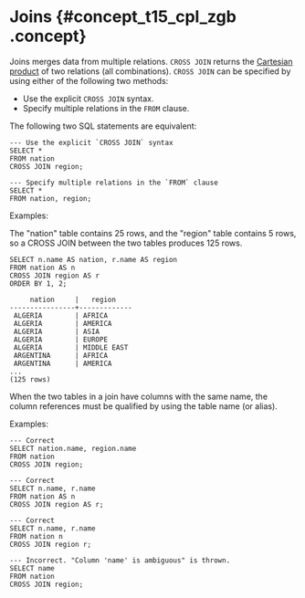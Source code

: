 # Joins {#concept_t15_cpl_zgb .concept}

Joins merges data from multiple relations. `CROSS JOIN` returns the [Cartesian product](https://en.wikipedia.org/wiki/Cartesian_product) of two relations \(all combinations\). `CROSS JOIN` can be specified by using either of the following two methods:

-   Use the explicit `CROSS JOIN` syntax.
-   Specify multiple relations in the `FROM` clause.

The following two SQL statements are equivalent:

```
--- Use the explicit `CROSS JOIN` syntax
SELECT *
FROM nation
CROSS JOIN region;

--- Specify multiple relations in the `FROM` clause
SELECT *
FROM nation, region;

```

Examples:

The "nation" table contains 25 rows, and the "region" table contains 5 rows, so a CROSS JOIN between the two tables produces 125 rows.

```
SELECT n.name AS nation, r.name AS region
FROM nation AS n
CROSS JOIN region AS r
ORDER BY 1, 2;

     nation     |   region
----------------+-------------
 ALGERIA        | AFRICA
 ALGERIA        | AMERICA
 ALGERIA        | ASIA 
 ALGERIA        | EUROPE
 ALGERIA        | MIDDLE EAST
 ARGENTINA      | AFRICA
 ARGENTINA      | AMERICA 
...
(125 rows)

```

When the two tables in a join have columns with the same name, the column references must be qualified by using the table name \(or alias\).

Examples:

```
--- Correct
SELECT nation.name, region.name
FROM nation
CROSS JOIN region;

--- Correct
SELECT n.name, r.name
FROM nation AS n
CROSS JOIN region AS r;

--- Correct
SELECT n.name, r.name
FROM nation n
CROSS JOIN region r;

--- Incorrect. "Column 'name' is ambiguous" is thrown.
SELECT name
FROM nation
CROSS JOIN region;
```

